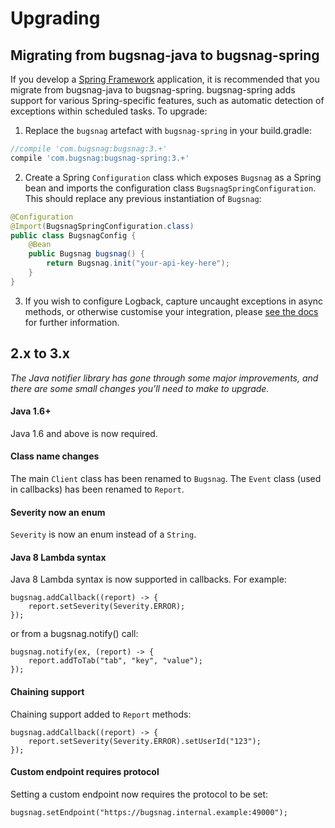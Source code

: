 Upgrading
=========

## Migrating from bugsnag-java to bugsnag-spring

If you develop a [Spring Framework](https://spring.io/) application, it is recommended that you migrate from bugsnag-java to bugsnag-spring. bugsnag-spring adds support for various Spring-specific features, such as automatic detection of exceptions within scheduled tasks. To upgrade:

1. Replace the `bugsnag` artefact with `bugsnag-spring` in your build.gradle:

```groovy
//compile 'com.bugsnag:bugsnag:3.+'
compile 'com.bugsnag:bugsnag-spring:3.+'
```

2. Create a Spring `Configuration` class which exposes `Bugsnag` as a Spring bean and imports the configuration class `BugsnagSpringConfiguration`. This should replace any previous instantiation of `Bugsnag`:

```java
@Configuration
@Import(BugsnagSpringConfiguration.class)
public class BugsnagConfig {
    @Bean
    public Bugsnag bugsnag() {
        return Bugsnag.init("your-api-key-here");
    }
}
```

3. If you wish to configure Logback, capture uncaught exceptions in async methods, or otherwise customise your integration, please [see the docs](https://docs.bugsnag.com/platforms/java/spring/#installation) for further information.

## 2.x to 3.x

*The Java notifier library has gone through some major improvements, and there are some small changes you'll need to make to upgrade.*

#### Java 1.6+

Java 1.6 and above is now required.

#### Class name changes

The main `Client` class has been renamed to `Bugsnag`. The `Event` class (used in callbacks) has been renamed to `Report`.

#### Severity now an enum

`Severity` is now an enum instead of a `String`.

#### Java 8 Lambda syntax

Java 8 Lambda syntax is now supported in callbacks.  For example:

```
bugsnag.addCallback((report) -> {
    report.setSeverity(Severity.ERROR);
});
```

or from a bugsnag.notify() call:
```
bugsnag.notify(ex, (report) -> {
    report.addToTab("tab", "key", "value");
});
```

#### Chaining support

Chaining support added to `Report` methods:

```
bugsnag.addCallback((report) -> {
    report.setSeverity(Severity.ERROR).setUserId("123");
});
```

#### Custom endpoint requires protocol

Setting a custom endpoint now requires the protocol to be set:

```
bugsnag.setEndpoint("https://bugsnag.internal.example:49000");
```
